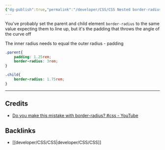 ```yaml
---
{"dg-publish":true,"permalink":"/developer/CSS/CSS Nested border-radius/","noteIcon":""}
---
```


You've probably set the parent and child element `border-radius` to the same value expecting them to line up, but it's the padding that throws the angle of the curve off

The inner radius needs to equal the outer radius - padding

```scss
.parent{
	padding: 1.25rem;
	border-radius: 3rem;
}

.child{
	border-radius: 1.75rem;
}
```

---
## Credits
- [Do you make this mistake with border-radius? #css - YouTube](https://www.youtube.com/shorts/D0lIR1qVJOk)

## Backlinks
- [[developer/CSS/CSS\|developer/CSS/CSS]]